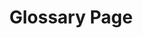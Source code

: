 ---
financial_year: 2017-18
layout: glossary
years: [
  ['2015-16', '/2015-16/glossary', 'link'],
  ['2016-17', '/2016-17/glossary', 'active'],
  ['2017-18', '/2017-18/glossary', 'link'],
]
active: glossary
title: Glossary Page
nested: false
---
